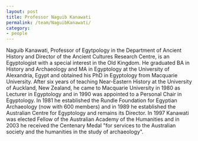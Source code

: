 ```yaml
---
layout: post
title: Professor Naguib Kanawati
permalink: /team/NaguibKanawati/
category:
- people
---
```



<!-- <amp-img width="600" height="300" layout="responsive" src="http://lorempixel.com/600/300/sports"></amp-img> -->

<main id="content" role="main" class="content">
<amp-img class="ampstart-dropcap" width="98" height="150"  src="/assets/images/ancient-staff_naguibkanawati.jpg"></amp-img>

Naguib Kanawati, Professor of Egytpology in the Department of Ancient History and Director of the Ancient Cultures Research Centre, is an Egyptologist with a special interest in the Old Kingdom. He graduated BA in History and Archaeology and MA in Egyptology at the University of Alexandria, Egypt and obtained his PhD in Egyptology from Macquarie University. After six years of teaching Near-Eastern History at the University of Auckland, New Zealand, he came to Macquarie University in 1980 as Lecturer in Egyptology and in 1990 was appointed to a Personal Chair in Egyptology. In 1981 he established the Rundle Foundation for Egyptian Archaeology (now with 600 members) and in 1989 he established the Australian Centre for Egyptology and remains its Director. In 1997 Kanawati was elected Fellow of the Australian Academy of the Humanities and in 2003 he received the Centenary Medal "for services to the Australian society and the humanities in the study of archaeology".

</main>
